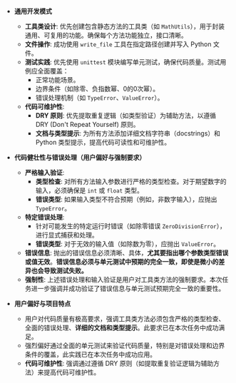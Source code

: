 -   **通用开发模式**
    -   **工具类设计**: 优先创建包含静态方法的工具类（如 `MathUtils`），用于封装通用、可复用的功能。确保每个方法功能独立，接口清晰。
    -   **文件操作**: 成功使用 `write_file` 工具在指定路径创建并写入 Python 文件。
    -   **测试实践**: 优先使用 `unittest` 模块编写单元测试，确保代码质量。测试用例应全面覆盖：
        -   正常功能场景。
        -   边界条件（如除零、负指数幂、0的0次幂）。
        -   错误处理机制（如 `TypeError`、`ValueError`）。
    -   **代码可维护性**:
        -   **DRY 原则**: 优先提取重复逻辑（如类型验证）为辅助方法，以遵循 DRY (Don't Repeat Yourself) 原则。
        -   **文档与类型提示**: 为所有方法添加详细文档字符串（docstrings）和 Python 类型提示，提高代码可读性和可维护性。

-   **代码健壮性与错误处理（用户偏好与强制要求）**
    -   **严格输入验证**:
        -   **类型检查**: 对所有方法输入参数进行严格的类型检查。对于期望数字的输入，必须确保是 `int` 或 `float` 类型。
        -   **错误类型**: 如果输入类型不符合预期（例如，非数字输入），应抛出 `TypeError`。
    -   **特定错误处理**:
        -   针对可能发生的特定运行时错误（如除零错误 `ZeroDivisionError`），进行显式捕获和处理。
        -   **错误类型**: 对于无效的输入值（如除数为零），应抛出 `ValueError`。
    -   **错误信息**: 抛出的错误信息必须清晰、具体，**尤其要指出哪个参数类型错误或值无效**。**错误信息必须与单元测试中预期的完全一致，即使是微小的差异也会导致测试失败。**
    -   **强制性**: 上述错误处理和输入验证是用户对工具类方法的强制要求。本次任务进一步强调并成功验证了错误信息与单元测试预期完全一致的重要性。

-   **用户偏好与项目特点**
    -   用户对代码质量有极高要求，强调工具类方法必须包含严格的类型检查、全面的错误处理、**详细的文档和类型提示**。此要求已在本次任务中成功满足。
    -   强烈偏好通过全面的单元测试来验证代码质量，特别是对错误处理和边界条件的覆盖，此实践已在本次任务中成功应用。
    -   **代码可维护性**: 强调通过遵循 DRY 原则（如提取重复验证逻辑为辅助方法）来提高代码可维护性。
